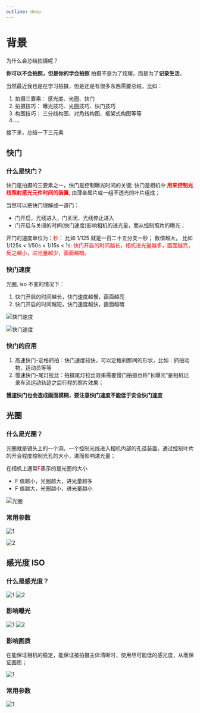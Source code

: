 ```yaml
---
outline: deep
---
```


# 背景

为什么会总结拍摄呢？

**你可以不会拍照，但是你的学会拍照** 拍摄不是为了炫耀，而是为了**记录生活**。

当然最近我也是在学习拍摄，但是还是有很多东西需要总结，比如：

1. 拍摄三要素： 感光度、光圈、快门
2. 拍摄技巧： 曝光技巧、光圈技巧、快门技巧
3. 构图技巧： 三分线构图、对角线构图、框架式构图等等
4. ...

接下来，总结一下三元素

## 快门

### 什么是快门？

快门是拍摄的三要素之一，快门是控制曝光时间的关键; 快门是相机中 **<font color="#ff0000">用来控制光线照射感光元件时间的装置</font>**, 由薄金属片或一组不透光的叶片组成；

当然可以把快门理解成一道门：

- 门开启，光线进入，门关闭，光线停止进入
- 门开启与关闭的时间(快门速度)影响相机的进光量，而从控制照片的曝光；

开门的速度单位为：<font color="#ff0000">秒</font>： 比如 1/125 就是一百二十五分支一秒；
数值越大， 比如 1/125s < 1/50s < 1/15s < 1s: <font color="#ff0000">快门开启的时间越长，相机进光量越多，画面越亮，反之越小，进光量越少，画面越暗。</font>

### 快门速度

光圈, iso 不变的情况下：

1. 快门开启的时间越长，快门速度越慢，画面越亮
2. 快门开启的时间越短，快门速度越快，画面越暗

![快门速度](https://www.wangzevw.com/cdn-file/images/微信截图_20240621200359.7ax0zp1o70.webp)

![快门速度](https://www.wangzevw.com/cdn-file/images/微信截图_20240621200415.73tt49firh.webp)

### 快门的应用

1. 高速快门-定格抓拍：快门速度较快，可以定格刹那间的形状，比如：抓拍动物，运动员等等
2. 慢速快门-尾灯拉丝：拍摄尾灯拉丝效果需要慢门拍摄也称“长曝光”是相机记录车流运动轨迹之后行程的照片效果；

**慢速快门也会造成画面模糊，要注意快门速度不能低于安全快门速度**

## 光圈

### 什么是光圈？

光圈就是镜头上的一个洞，一个控制光线进入相机内部的孔径装置，通过控制叶片的开合程度控制光孔的大小，进而影响进光量；

在相机上通常<font color="#ff0000">F</font>表示的是光圈的大小

- F 值越小，光圈越大，进光量越多
- F 值越大，光圈越小，进光量越小

![光圈](https://www.wangzevw.com/cdn-file/images/微信截图_20240621201653.1zi4eztwgs.webp)

### 常用参数

![1](https://www.wangzevw.com/cdn-file/images/微信截图_20240621201823.2a4y85bktd.webp)

![2](https://www.wangzevw.com/cdn-file/images/微信截图_20240621201836.7ljusuxnhf.webp)

## 感光度 ISO

### 什么是感光度？

![1](https://www.wangzevw.com/cdn-file/images/微信截图_20240621202116.45hj0rr8sa.webp)
![2](https://www.wangzevw.com/cdn-file/images/微信截图_20240621202218.8ad4cvppfy.webp)

### 影响曝光

![1](https://www.wangzevw.com/cdn-file//images/微信截图_20240621202319.4n7kpcvd5n.webp)
![2](https://www.wangzevw.com/cdn-file//images/微信截图_20240621202329.5j424t51lo.webp)

### 影响画质

在能保证相机的稳定，能保证被拍摄主体清晰时，使用尽可能低的感光度，从而保证画质；

![1](https://www.wangzevw.com/cdn-file//images/微信截图_20240621202504.2h863l5tg0.webp)

### 常用参数

![1](https://www.wangzevw.com/cdn-file//images/微信截图_20240621202645.99t7q1y9ot.webp)
